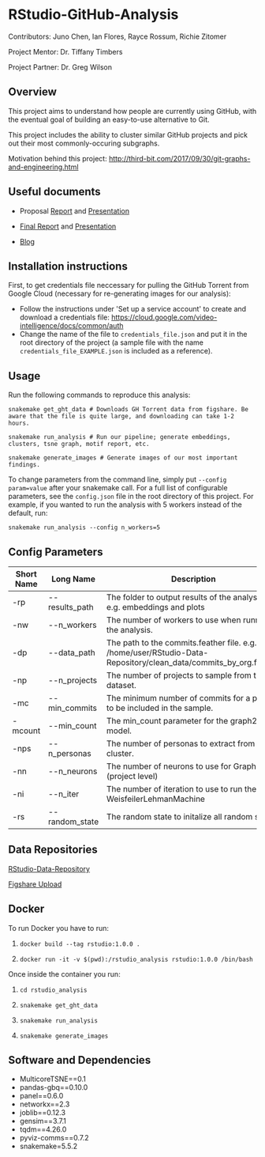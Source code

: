 # RStudio-GitHub-Analysis

Contributors: Juno Chen, Ian Flores, Rayce Rossum, Richie Zitomer

Project Mentor: Dr. Tiffany Timbers

Project Partner: Dr. Greg Wilson

## Overview

This project aims to understand how people are currently using GitHub, with the eventual goal of building an easy-to-use alternative to Git.

This project includes the ability to cluster similar GitHub projects and pick out their most commonly-occuring subgraphs.

Motivation behind this project: http://third-bit.com/2017/09/30/git-graphs-and-engineering.html

## Useful documents

- Proposal [Report](https://github.com/UBC-MDS/RStudio-GitHub-Analysis/blob/master/docs/proposal_presentation/proposal_report_final.pdf) and [Presentation](https://github.com/UBC-MDS/RStudio-GitHub-Analysis/blob/master/docs/proposal_presentation/proposal_presentation.html)

- [Final Report](https://github.com/UBC-MDS/RStudio-GitHub-Analysis/blob/master/docs/final_presentation/final_report.pdf) and [Presentation](https://github.com/UBC-MDS/RStudio-GitHub-Analysis/blob/master/docs/final_presentation/final_presentation.html)

- [Blog](https://ubc-mds.github.io/RStudio-GitHub-Analysis/)

## Installation instructions

First, to get credentials file neccessary for pulling the GitHub Torrent from Google Cloud (necessary for re-generating images for our analysis):

- Follow the instructions under 'Set up a service account' to create and download a credentials file: https://cloud.google.com/video-intelligence/docs/common/auth
- Change the name of the file to `credentials_file.json` and put it in the root directory of the project (a sample file with the name `credentials_file_EXAMPLE.json` is included as a reference).

## Usage

Run the following commands to reproduce this analysis:
```{bash}
snakemake get_ght_data # Downloads GH Torrent data from figshare. Be aware that the file is quite large, and downloading can take 1-2 hours.

snakemake run_analysis # Run our pipeline; generate embeddings, clusters, tsne graph, motif report, etc.

snakemake generate_images # Generate images of our most important findings.
```

To change parameters from the command line, simply put `--config param=value` after your snakemake call. For a full list of configurable parameters, see the `config.json` file in the root directory of this project. 
For example, if you wanted to run the analysis with 5 workers instead of the default, run:

```{bash}
snakemake run_analysis --config n_workers=5
```

## Config Parameters

|Short Name|Long Name|Description|Default|Type|
|-|-|-|-|-|
| -rp     | --results_path   | The folder to output results of the analysis. e.g. embeddings and plots| ./results/|String|
| -nw     | --n_workers      | The number of workers to use when running the analysis.| 1| int|
| -dp     | --data_path      | The path to the commits.feather file. e.g. /home/user/RStudio-Data-Repository/clean_data/commits_by_org.feather| /home/user/RStudio-Data-Repository/clean_data/commits_by_org.feather|String|
| -np     | --n_projects     | The number of projects to sample from the dataset.| 1000| int|
| -mc     | --min_commits    | The minimum number of commits for a project to be included in the sample.| None | none_or_int|
| -mcount | --min_count      | The min_count parameter for the graph2vec model.| 5| int|
| -nps    | --n_personas     | The number of personas to extract from each cluster.| 5| int|
| -nn     | --n_neurons      | The number of neurons to use for Graph2Vec (project level)| 128| int|
| -ni     | --n_iter         | The number of iteration to use to run the WeisfeilerLehmanMachine| 10| int|
| -rs     | --random_state   | The random state to initalize all random states.| 1| int|



## Data Repositories
[RStudio-Data-Repository](https://github.com/UBC-MDS/RStudio-Data-Repository)

[Figshare Upload](https://figshare.com/articles/GHTorrent_Project_Commits_Dataset/8321285)

## Docker

To run Docker you have to run:

1) `docker build --tag rstudio:1.0.0 .`

2) `docker run -it -v $(pwd):/rstudio_analysis rstudio:1.0.0 /bin/bash`

Once inside the container you run:

1) `cd rstudio_analysis`

2) `snakemake get_ght_data`
3) `snakemake run_analysis`
4) `snakemake generate_images`

## Software and Dependencies

- MulticoreTSNE==0.1
- pandas-gbq==0.10.0
- panel==0.6.0
- networkx==2.3
- joblib==0.12.3
- gensim==3.7.1
- tqdm==4.26.0
- pyviz-comms==0.7.2
- snakemake=5.5.2
